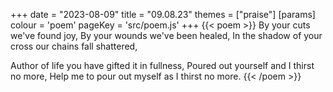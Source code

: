+++
date = "2023-08-09"
title = "09.08.23"
themes = ["praise"]
[params]
  colour = 'poem'
  pageKey = 'src/poem.js'
+++
{{< poem >}}
By your cuts we've found joy,
By your wounds we've been healed,
In the shadow of your cross our chains fall shattered,

Author of life you have gifted it in fullness,
Poured out yourself and I thirst no more,
Help me to pour out myself as I thirst no more.
{{< /poem >}}